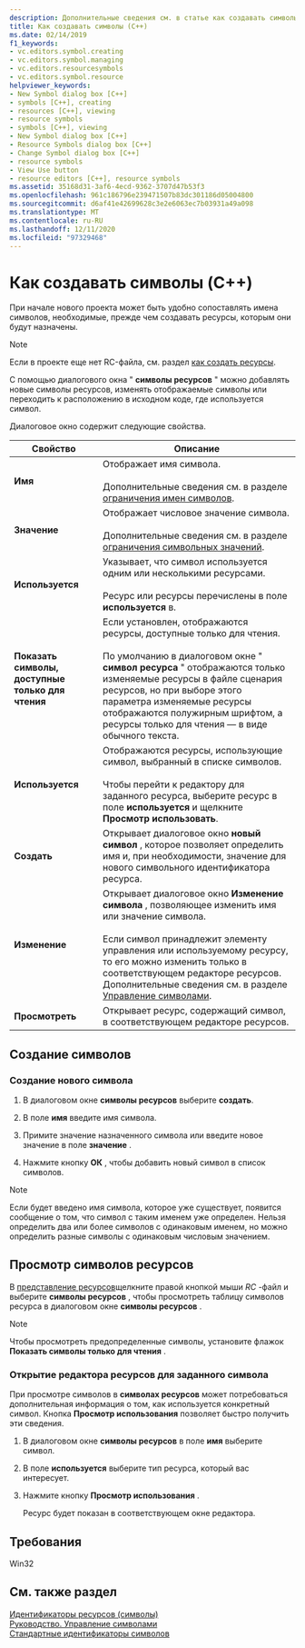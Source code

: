 ```yaml
---
description: Дополнительные сведения см. в статье как создавать символы (C++).
title: Как создавать символы (C++)
ms.date: 02/14/2019
f1_keywords:
- vc.editors.symbol.creating
- vc.editors.symbol.managing
- vc.editors.resourcesymbols
- vc.editors.symbol.resource
helpviewer_keywords:
- New Symbol dialog box [C++]
- symbols [C++], creating
- resources [C++], viewing
- resource symbols
- symbols [C++], viewing
- New Symbol dialog box [C++]
- Resource Symbols dialog box [C++]
- Change Symbol dialog box [C++]
- resource symbols
- View Use button
- resource editors [C++], resource symbols
ms.assetid: 35168d31-3af6-4ecd-9362-3707d47b53f3
ms.openlocfilehash: 961c186796e239471507b83dc301186d05004800
ms.sourcegitcommit: d6af41e42699628c3e2e6063ec7b03931a49a098
ms.translationtype: MT
ms.contentlocale: ru-RU
ms.lasthandoff: 12/11/2020
ms.locfileid: "97329468"
---
```

# <a name="how-to-create-symbols-c"></a>Как создавать символы (C++)

При начале нового проекта может быть удобно сопоставлять имена символов, необходимые, прежде чем создавать ресурсы, которым они будут назначены.

> [!NOTE]
> Если в проекте еще нет RC-файла, см. раздел [как создать ресурсы](../windows/how-to-create-a-resource-script-file.md).

С помощью диалогового окна " **символы ресурсов** " можно добавлять новые символы ресурсов, изменять отображаемые символы или переходить к расположению в исходном коде, где используется символ.

Диалоговое окно содержит следующие свойства.

|Свойство|Описание|
|--------------------------|------------------------------------------|
|**Имя**|Отображает имя символа.<br/><br/>Дополнительные сведения см. в разделе [ограничения имен символов](./changing-a-symbol-or-symbol-name-id.md).|
|**Значение**|Отображает числовое значение символа.<br/><br/>Дополнительные сведения см. в разделе [ограничения символьных значений](./changing-a-symbol-or-symbol-name-id.md).|
|**Используется**|Указывает, что символ используется одним или несколькими ресурсами.<br/><br/>Ресурс или ресурсы перечислены в поле **используется** в.|
|**Показать символы, доступные только для чтения**|Если установлен, отображаются ресурсы, доступные только для чтения.<br/><br/>По умолчанию в диалоговом окне " **символ ресурса** " отображаются только изменяемые ресурсы в файле сценария ресурсов, но при выборе этого параметра изменяемые ресурсы отображаются полужирным шрифтом, а ресурсы только для чтения — в виде обычного текста.|
|**Используется**|Отображаются ресурсы, использующие символ, выбранный в списке символов.<br/><br/>Чтобы перейти к редактору для заданного ресурса, выберите ресурс в поле **используется** и щелкните **Просмотр использовать**.|
|**Создать**|Открывает диалоговое окно **новый символ** , которое позволяет определить имя и, при необходимости, значение для нового символьного идентификатора ресурса.|
|**Изменение**|Открывает диалоговое окно **Изменение символа** , позволяющее изменить имя или значение символа.<br/><br/>Если символ принадлежит элементу управления или используемому ресурсу, то его можно изменить только в соответствующем редакторе ресурсов. Дополнительные сведения см. в разделе [Управление символами](./changing-a-symbol-or-symbol-name-id.md).|
|**Просмотреть**|Открывает ресурс, содержащий символ, в соответствующем редакторе ресурсов.|

## <a name="create-symbols"></a>Создание символов

### <a name="to-create-a-new-symbol"></a>Создание нового символа

1. В диалоговом окне **символы ресурсов** выберите **создать**.

1. В поле **имя** введите имя символа.

1. Примите значение назначенного символа или введите новое значение в поле **значение** .

1. Нажмите кнопку **ОК** , чтобы добавить новый символ в список символов.

> [!NOTE]
> Если будет введено имя символа, которое уже существует, появится сообщение о том, что символ с таким именем уже определен. Нельзя определить два или более символов с одинаковым именем, но можно определить разные символы с одинаковым числовым значением.

## <a name="to-view-resource-symbols"></a>Просмотр символов ресурсов

В [представление ресурсов](how-to-create-a-resource-script-file.md#create-resources)щелкните правой кнопкой мыши *RC* -файл и выберите **символы ресурсов** , чтобы просмотреть таблицу символов ресурса в диалоговом окне **символы ресурсов** .

> [!NOTE]
> Чтобы просмотреть предопределенные символы, установите флажок **Показать символы только для чтения** .

### <a name="to-open-the-resource-editor-for-a-given-symbol"></a>Открытие редактора ресурсов для заданного символа

При просмотре символов в **символах ресурсов** может потребоваться дополнительная информация о том, как используется конкретный символ. Кнопка **Просмотр использования** позволяет быстро получить эти сведения.

1. В диалоговом окне **символы ресурсов** в поле **имя** выберите символ.

1. В поле **используется** выберите тип ресурса, который вас интересует.

1. Нажмите кнопку **Просмотр использования** .

   Ресурс будет показан в соответствующем окне редактора.

## <a name="requirements"></a>Требования

Win32

## <a name="see-also"></a>См. также раздел

[Идентификаторы ресурсов (символы)](../windows/symbols-resource-identifiers.md)<br/>
[Руководство. Управление символами](../windows/changing-a-symbol-or-symbol-name-id.md)<br/>
[Стандартные идентификаторы символов](../windows/predefined-symbol-ids.md)<br/>
